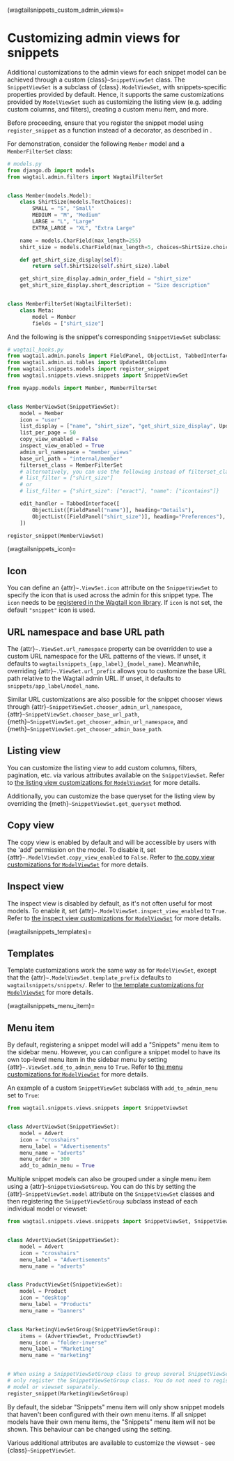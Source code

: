 ```{currentmodule} wagtail.snippets.views.snippets

```

(wagtailsnippets_custom_admin_views)=

# Customizing admin views for snippets

Additional customizations to the admin views for each snippet model can be achieved through a custom {class}`~SnippetViewSet` class. The `SnippetViewSet` is a subclass of {class}`.ModelViewSet`, with snippets-specific properties provided by default. Hence, it supports the same customizations provided by `ModelViewSet` such as customizing the listing view (e.g. adding custom columns, and filters), creating a custom menu item, and more.

Before proceeding, ensure that you register the snippet model using `register_snippet` as a function instead of a decorator, as described in [](wagtailsnippets_registering).

For demonstration, consider the following `Member` model and a `MemberFilterSet` class:

```python
# models.py
from django.db import models
from wagtail.admin.filters import WagtailFilterSet


class Member(models.Model):
    class ShirtSize(models.TextChoices):
        SMALL = "S", "Small"
        MEDIUM = "M", "Medium"
        LARGE = "L", "Large"
        EXTRA_LARGE = "XL", "Extra Large"

    name = models.CharField(max_length=255)
    shirt_size = models.CharField(max_length=5, choices=ShirtSize.choices, default=ShirtSize.MEDIUM)

    def get_shirt_size_display(self):
        return self.ShirtSize(self.shirt_size).label

    get_shirt_size_display.admin_order_field = "shirt_size"
    get_shirt_size_display.short_description = "Size description"


class MemberFilterSet(WagtailFilterSet):
    class Meta:
        model = Member
        fields = ["shirt_size"]
```

And the following is the snippet's corresponding `SnippetViewSet` subclass:

```python
# wagtail_hooks.py
from wagtail.admin.panels import FieldPanel, ObjectList, TabbedInterface
from wagtail.admin.ui.tables import UpdatedAtColumn
from wagtail.snippets.models import register_snippet
from wagtail.snippets.views.snippets import SnippetViewSet

from myapp.models import Member, MemberFilterSet


class MemberViewSet(SnippetViewSet):
    model = Member
    icon = "user"
    list_display = ["name", "shirt_size", "get_shirt_size_display", UpdatedAtColumn()]
    list_per_page = 50
    copy_view_enabled = False
    inspect_view_enabled = True
    admin_url_namespace = "member_views"
    base_url_path = "internal/member"
    filterset_class = MemberFilterSet
    # alternatively, you can use the following instead of filterset_class
    # list_filter = ["shirt_size"]
    # or
    # list_filter = {"shirt_size": ["exact"], "name": ["icontains"]}

    edit_handler = TabbedInterface([
        ObjectList([FieldPanel("name")], heading="Details"),
        ObjectList([FieldPanel("shirt_size")], heading="Preferences"),
    ])

register_snippet(MemberViewSet)
```

(wagtailsnippets_icon)=

## Icon

You can define an {attr}`~.ViewSet.icon` attribute on the `SnippetViewSet` to specify the icon that is used across the admin for this snippet type. The `icon` needs to be [registered in the Wagtail icon library](../../advanced_topics/icons). If `icon` is not set, the default `"snippet"` icon is used.

## URL namespace and base URL path

The {attr}`~.ViewSet.url_namespace` property can be overridden to use a custom URL namespace for the URL patterns of the views. If unset, it defaults to `wagtailsnippets_{app_label}_{model_name}`. Meanwhile, overriding {attr}`~.ViewSet.url_prefix` allows you to customize the base URL path relative to the Wagtail admin URL. If unset, it defaults to `snippets/app_label/model_name`.

Similar URL customizations are also possible for the snippet chooser views through {attr}`~SnippetViewSet.chooser_admin_url_namespace`, {attr}`~SnippetViewSet.chooser_base_url_path`, {meth}`~SnippetViewSet.get_chooser_admin_url_namespace`, and {meth}`~SnippetViewSet.get_chooser_admin_base_path`.

## Listing view

You can customize the listing view to add custom columns, filters, pagination, etc. via various attributes available on the `SnippetViewSet`. Refer to [the listing view customizations for `ModelViewSet`](modelviewset_listing) for more details.

Additionally, you can customize the base queryset for the listing view by overriding the {meth}`~SnippetViewSet.get_queryset` method.

## Copy view

The copy view is enabled by default and will be accessible by users with the 'add' permission on the model. To disable it, set {attr}`~.ModelViewSet.copy_view_enabled` to `False`. Refer to [the copy view customizations for `ModelViewSet`](modelviewset_copy) for more details.

## Inspect view

The inspect view is disabled by default, as it's not often useful for most models. To enable it, set {attr}`~.ModelViewSet.inspect_view_enabled` to `True`. Refer to [the inspect view customizations for `ModelViewSet`](modelviewset_inspect) for more details.

(wagtailsnippets_templates)=

## Templates

Template customizations work the same way as for `ModelViewSet`, except that the {attr}`~.ModelViewSet.template_prefix` defaults to `wagtailsnippets/snippets/`. Refer to [the template customizations for `ModelViewSet`](modelviewset_templates) for more details.

(wagtailsnippets_menu_item)=

## Menu item

By default, registering a snippet model will add a "Snippets" menu item to the sidebar menu. However, you can configure a snippet model to have its own top-level menu item in the sidebar menu by setting {attr}`~.ViewSet.add_to_admin_menu` to `True`. Refer to [the menu customizations for `ModelViewSet`](modelviewset_menu) for more details.

An example of a custom `SnippetViewSet` subclass with `add_to_admin_menu` set to `True`:

```python
from wagtail.snippets.views.snippets import SnippetViewSet


class AdvertViewSet(SnippetViewSet):
    model = Advert
    icon = "crosshairs"
    menu_label = "Advertisements"
    menu_name = "adverts"
    menu_order = 300
    add_to_admin_menu = True
```

Multiple snippet models can also be grouped under a single menu item using a {attr}`~SnippetViewSetGroup`. You can do this by setting the {attr}`~SnippetViewSet.model` attribute on the `SnippetViewSet` classes and then registering the `SnippetViewSetGroup` subclass instead of each individual model or viewset:

```python
from wagtail.snippets.views.snippets import SnippetViewSet, SnippetViewSetGroup


class AdvertViewSet(SnippetViewSet):
    model = Advert
    icon = "crosshairs"
    menu_label = "Advertisements"
    menu_name = "adverts"


class ProductViewSet(SnippetViewSet):
    model = Product
    icon = "desktop"
    menu_label = "Products"
    menu_name = "banners"


class MarketingViewSetGroup(SnippetViewSetGroup):
    items = (AdvertViewSet, ProductViewSet)
    menu_icon = "folder-inverse"
    menu_label = "Marketing"
    menu_name = "marketing"


# When using a SnippetViewSetGroup class to group several SnippetViewSet classes together,
# only register the SnippetViewSetGroup class. You do not need to register each snippet
# model or viewset separately.
register_snippet(MarketingViewSetGroup)
```

By default, the sidebar "Snippets" menu item will only show snippet models that haven't been configured with their own menu items.
If all snippet models have their own menu items, the "Snippets" menu item will not be shown.
This behaviour can be changed using the [](wagtailsnippets_menu_show_all) setting.

Various additional attributes are available to customize the viewset - see {class}`~SnippetViewSet`.
